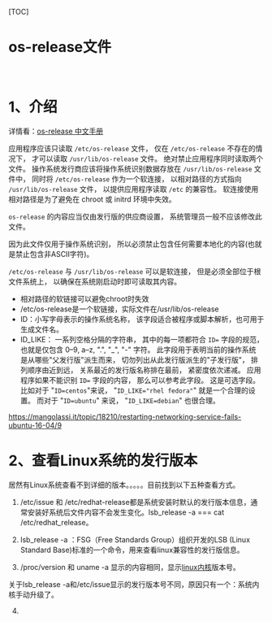 [TOC]

# os-release文件
　
# 1、介绍

详情看：[os-release 中文手册]( http://www.jinbuguo.com/systemd/os-release.html )

应用程序应该只读取 `/etc/os-release` 文件， 仅在 `/etc/os-release` 不存在的情况下， 才可以读取 `/usr/lib/os-release` 文件。 绝对禁止应用程序同时读取两个文件。 操作系统发行商应该将操作系统识别数据存放在 `/usr/lib/os-release` 文件中， 同时将 `/etc/os-release` 作为一个软连接， 以相对路径的方式指向 `/usr/lib/os-release` 文件， 以提供应用程序读取 `/etc` 的兼容性。 软连接使用相对路径是为了避免在 chroot 或 initrd 环境中失效。

`os-release` 的内容应当仅由发行版的供应商设置， 系统管理员一般不应该修改此文件。

因为此文件仅用于操作系统识别， 所以必须禁止包含任何需要本地化的内容(也就是禁止包含非ASCII字符)。

`/etc/os-release` 与 `/usr/lib/os-release` 可以是软连接， 但是必须全部位于根文件系统上， 以确保在系统刚启动时即可读取其内容。



- 相对路径的软链接可以避免chroot时失效
- /etc/os-release是一个软链接，实际文件在/usr/lib/os-release
-  ID：小写字母表示的操作系统名称， 该字段适合被程序或脚本解析，也可用于生成文件名。 
- ID_LIKE： 一系列空格分隔的字符串， 其中的每一项都符合 `ID=` 字段的规范， 也就是仅包含 0–9, a–z, ".", "_", "-" 字符。 此字段用于表明当前的操作系统 是从哪些"父发行版"派生而来， 切勿列出从此发行版派生的"子发行版"， 排列顺序由近到远， 关系最近的发行版名称排在最前， 紧密度依次递减。 应用程序如果不能识别 `ID=` 字段的内容， 那么可以参考此字段。 这是可选字段。  比如对于 "`ID=centos`"来说， "`ID_LIKE="rhel fedora"`" 就是一个合理的设置。 而对于 "`ID=ubuntu`" 来说， "`ID_LIKE=debian`" 也很合理。 







https://mangolassi.it/topic/18210/restarting-networking-service-fails-ubuntu-16-04/9



# 2、查看Linux系统的发行版本

居然有Linux系统查看不到详细的版本。。。。。目前找到以下五种查看方式。

1. /etc/issue 和 /etc/redhat-release都是系统安装时默认的发行版本信息，通常安装好系统后文件内容不会发生变化。lsb_release -a   ===  cat /etc/redhat_release。

2. lsb_release -a ：FSG（Free Standards Group）组织开发的LSB (Linux Standard Base)标准的一个命令，用来查看linux兼容性的发行版信息。

3. /proc/version 和 uname -a 显示的内容相同，显示[linux内核](https://www.baidu.com/s?wd=linux内核&tn=SE_PcZhidaonwhc_ngpagmjz&rsv_dl=gh_pc_zhidao)版本号。

关于lsb_release -a和/etc/issue显示的发行版本号不同，原因只有一个：系统内核手动升级了。 

4. 





















